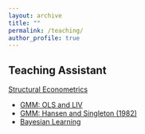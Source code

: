 ```yaml
---
layout: archive
title: ""
permalink: /teaching/
author_profile: true
---
```


## Teaching Assistant
[Structural Econometrics](https://comlabgames.com/structuraleconometrics/)
- [GMM: OLS and LIV](/structural-econometrics/GMM%3B%20OLS%20and%20LIV/GMM-OLS-and-IV.html)
- [GMM: Hansen and Singleton (1982)](/structural-econometrics/Hansen%20and%20Singleton/GMM.html)
- [Bayesian Learning](/structural-econometrics/Bayesian%20Learning/Bayesian%20Learning.ipynb)
